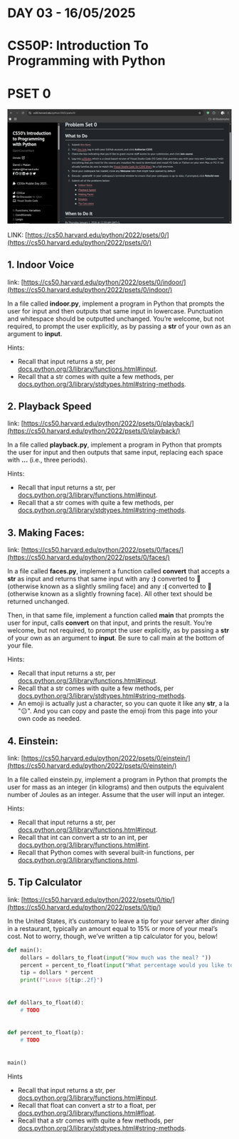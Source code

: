 # **DAY 03 - 16/05/2025**

# **CS50P: Introduction To Programming with Python**

# PSET 0
![Pset0](pset0.png)

LINK: [https://cs50.harvard.edu/python/2022/psets/0/](https://cs50.harvard.edu/python/2022/psets/0/)


## 1. Indoor Voice
link: [https://cs50.harvard.edu/python/2022/psets/0/indoor/](https://cs50.harvard.edu/python/2022/psets/0/indoor/)

In a file called **indoor.py**, implement a program in Python that prompts the user for input and then outputs that same input in lowercase. Punctuation and whitespace should be outputted unchanged. You’re welcome, but not required, to prompt the user explicitly, as by passing a **str** of your own as an argument to **input**.

Hints:
 - Recall that input returns a str, per [docs.python.org/3/library/functions.html#input](docs.python.org/3/library/functions.html#input).
 - Recall that a str comes with quite a few methods, per [docs.python.org/3/library/stdtypes.html#string-methods](docs.python.org/3/library/stdtypes.html#string-methods).

## 2. Playback Speed
link: [https://cs50.harvard.edu/python/2022/psets/0/playback/](https://cs50.harvard.edu/python/2022/psets/0/playback/)

In a file called **playback.py**, implement a program in Python that prompts the user for input and then outputs that same input, replacing each space with **...** (i.e., three periods).

Hints:
 - Recall that input returns a str, per [docs.python.org/3/library/functions.html#input](docs.python.org/3/library/functions.html#input).
 - Recall that a str comes with quite a few methods, per [docs.python.org/3/library/stdtypes.html#string-methods](docs.python.org/3/library/stdtypes.html#string-methods).

## 3. Making Faces:
link: [https://cs50.harvard.edu/python/2022/psets/0/faces/](https://cs50.harvard.edu/python/2022/psets/0/faces/)

In a file called **faces.py**, implement a function called **convert** that accepts a **str** as input and returns that same input with any **:)** converted to 🙂 (otherwise known as a slightly smiling face) and any **:(** converted to 🙁 (otherwise known as a slightly frowning face). All other text should be returned unchanged.

Then, in that same file, implement a function called **main** that prompts the user for input, calls **convert** on that input, and prints the result. You’re welcome, but not required, to prompt the user explicitly, as by passing a **str** of your own as an argument to **input**. Be sure to call main at the bottom of your file.

Hints:
 - Recall that input returns a str, per [docs.python.org/3/library/functions.html#input](docs.python.org/3/library/functions.html#input).
 - Recall that a str comes with quite a few methods, per [docs.python.org/3/library/stdtypes.html#string-methods](docs.python.org/3/library/stdtypes.html#string-methods).
 - An emoji is actually just a character, so you can quote it like any **str**, a la "😐". And you can copy and paste the emoji from this page into your own code as needed.

## 4. Einstein:
link: [https://cs50.harvard.edu/python/2022/psets/0/einstein/](https://cs50.harvard.edu/python/2022/psets/0/einstein/)

In a file called einstein.py, implement a program in Python that prompts the user for mass as an integer (in kilograms) and then outputs the equivalent number of Joules as an integer. Assume that the user will input an integer.

Hints:
 - Recall that input returns a str, per [docs.python.org/3/library/functions.html#input](docs.python.org/3/library/functions.html#input).
 - Recall that int can convert a str to an int, per [docs.python.org/3/library/functions.html#int](docs.python.org/3/library/functions.html#int).
 - Recall that Python comes with several built-in functions, per [docs.python.org/3/library/functions.html](docs.python.org/3/library/functions.html).

## 5. Tip Calculator
link: [https://cs50.harvard.edu/python/2022/psets/0/tip/](https://cs50.harvard.edu/python/2022/psets/0/tip/)

In the United States, it’s customary to leave a tip for your server after dining in a restaurant, typically an amount equal to 15% or more of your meal’s cost. Not to worry, though, we’ve written a tip calculator for you, below!

```python
def main():
    dollars = dollars_to_float(input("How much was the meal? "))
    percent = percent_to_float(input("What percentage would you like to tip? "))
    tip = dollars * percent
    print(f"Leave ${tip:.2f}")


def dollars_to_float(d):
    # TODO


def percent_to_float(p):
    # TODO


main()
```

Hints
 - Recall that input returns a str, per [docs.python.org/3/library/functions.html#input](docs.python.org/3/library/functions.html#input).
 - Recall that float can convert a str to a float, per [docs.python.org/3/library/functions.html#float](docs.python.org/3/library/functions.html#float).
 - Recall that a str comes with quite a few methods, per [docs.python.org/3/library/stdtypes.html#string-methods](docs.python.org/3/library/stdtypes.html#string-methods).